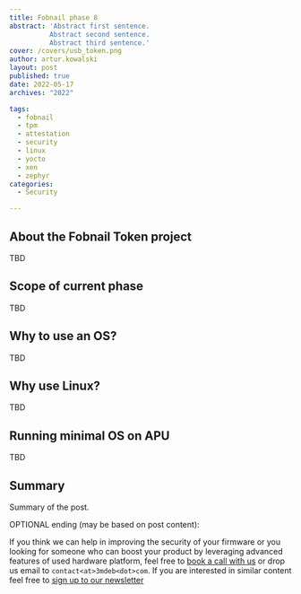 ```yaml
---
title: Fobnail phase 8
abstract: 'Abstract first sentence.
          Abstract second sentence.
          Abstract third sentence.'
cover: /covers/usb_token.png
author: artur.kowalski
layout: post
published: true
date: 2022-05-17
archives: "2022"

tags:
  - fobnail
  - tpm
  - attestation
  - security
  - linux
  - yocto
  - xen
  - zephyr
categories:
  - Security

---
```


## About the Fobnail Token project

TBD

## Scope of current phase

TBD

## Why to use an OS?

TBD

## Why use Linux?

TBD

## Running minimal OS on APU

TBD

## Summary

Summary of the post.

OPTIONAL ending (may be based on post content):

If you think we can help in improving the security of your firmware or you
looking for someone who can boost your product by leveraging advanced features
of used hardware platform, feel free to [book a call with us](https://calendly.com/3mdeb/consulting-remote-meeting)
or drop us email to `contact<at>3mdeb<dot>com`. If you are interested in similar
content feel free to [sign up to our newsletter](https://newsletter.3mdeb.com/subscription/PW6XnCeK6)
